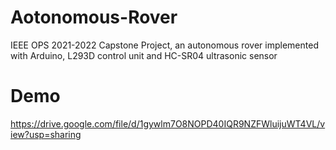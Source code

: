 # Aotonomous-Rover
IEEE OPS 2021-2022 Capstone Project, an autonomous rover implemented with Arduino, L293D control unit and HC-SR04 ultrasonic sensor

# Demo
https://drive.google.com/file/d/1gywlm7O8NOPD40IQR9NZFWluijuWT4VL/view?usp=sharing
